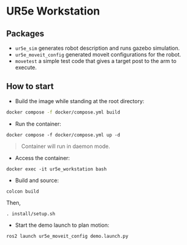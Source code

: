 # UR5e Workstation

## Packages

- `ur5e_sim` generates robot description and runs gazebo simulation.
- `ur5e_moveit_config` generated moveit configurations for the robot.
- `movetest` a simple test code that gives a target post to the arm to execute.

## How to start

- Build the image while standing at the root directory:

```bash
docker compose -f docker/compose.yml build
```

- Run the container:

```
docker compose -f docker/compose.yml up -d
```

> Container will run in daemon mode.

- Access the container:

```
docker exec -it ur5e_workstation bash
```

- Build and source:

```
colcon build
```

Then, 

```
. install/setup.sh
```

- Start the demo launch to plan motion:

```
ros2 launch ur5e_moveit_config demo.launch.py
```
